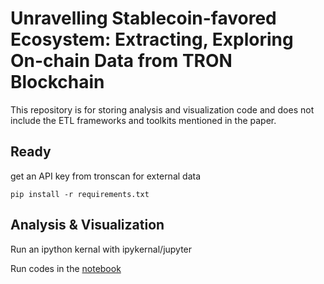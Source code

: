# Unravelling Stablecoin-favored Ecosystem: Extracting, Exploring On-chain Data from TRON Blockchain

This repository is for storing analysis and visualization code and does not include the ETL frameworks and toolkits mentioned in the paper.

## Ready

get an API key from tronscan for external data

```
pip install -r requirements.txt
```


## Analysis & Visualization

Run an ipython kernal with ipykernal/jupyter

Run codes in the [notebook](web3research.ipynb)

